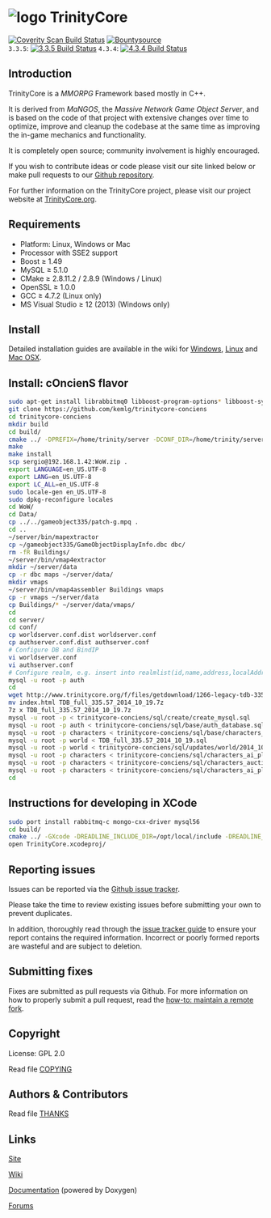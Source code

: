 # ![logo](http://www.trinitycore.org/f/public/style_images/1_trinitycore.png) TrinityCore

[![Coverity Scan Build Status](https://scan.coverity.com/projects/435/badge.svg)](https://scan.coverity.com/projects/435) 
[![Bountysource](https://www.bountysource.com/badge/tracker?tracker_id=1310)](https://www.bountysource.com/trackers/1310-trinity-core?utm_source=1310&utm_medium=shield&utm_campaign=TRACKER_BADGE)  
`3.3.5`: [![3.3.5 Build Status](https://travis-ci.org/TrinityCore/TrinityCore.svg?branch=master)](https://travis-ci.org/TrinityCore/TrinityCore)
`4.3.4`: [![4.3.4 Build Status](https://travis-ci.org/TrinityCore/TrinityCore.svg?branch=4.3.4)](https://travis-ci.org/TrinityCore/TrinityCore)

## Introduction

TrinityCore is a *MMORPG* Framework based mostly in C++.

It is derived from *MaNGOS*, the *Massive Network Game Object Server*, and is
based on the code of that project with extensive changes over time to optimize,
improve and cleanup the codebase at the same time as improving the in-game
mechanics and functionality.

It is completely open source; community involvement is highly encouraged.

If you wish to contribute ideas or code please visit our site linked below or
make pull requests to our [Github repository](https://github.com/TrinityCore/TrinityCore).

For further information on the TrinityCore project, please visit our project
website at [TrinityCore.org](http://www.trinitycore.org).

## Requirements

+ Platform: Linux, Windows or Mac
+ Processor with SSE2 support
+ Boost ≥ 1.49
+ MySQL ≥ 5.1.0
+ CMake ≥ 2.8.11.2 / 2.8.9 (Windows / Linux)
+ OpenSSL ≥ 1.0.0
+ GCC ≥ 4.7.2 (Linux only)
+ MS Visual Studio ≥ 12 (2013) (Windows only)


## Install

Detailed installation guides are available in the wiki for
[Windows](http://collab.kpsn.org/display/tc/Win),
[Linux](http://collab.kpsn.org/display/tc/Linux) and
[Mac OSX](http://collab.kpsn.org/display/tc/Mac).

## Install: cOncienS flavor

```bash
sudo apt-get install librabbitmq0 libboost-program-options* libboost-system* libboost-thread* libcurl4-openssl-dev p7zip-full vim build-essential autoconf libtool gcc g++ make cmake git-core patch wget links zip unzip unrar openssl libssl-dev mysql-server mysql-client libmysqlclient15-dev libmysql++-dev libreadline6-dev libncurses5-dev zlib1g-dev libbz2-dev libjson-spirit-dev libace-dev libncurses5-dev deluge-console deluge git cmake build-essential libssl-dev rabbitmq-server mongodb-dev librabbitmq-dev
git clone https://github.com/kemlg/trinitycore-conciens
cd trinitycore-conciens
mkdir build
cd build/
cmake ../ -DPREFIX=/home/trinity/server -DCONF_DIR=/home/trinity/server/conf -DLIBSDIR=/home/trinity/server/lib  -DUSE_SFMT=1 -DTOOLS=1 -DSCRIPTS=1 -DSERVERS=1 -DWITH_WARNINGS=1
make
make install
scp sergio@192.168.1.42:WoW.zip .
export LANGUAGE=en_US.UTF-8
export LANG=en_US.UTF-8
export LC_ALL=en_US.UTF-8
sudo locale-gen en_US.UTF-8
sudo dpkg-reconfigure locales
cd WoW/
cd Data/
cp ../../gameobject335/patch-g.mpq .
cd ..
~/server/bin/mapextractor
cp ~/gameobject335/GameObjectDisplayInfo.dbc dbc/
rm -fR Buildings/
~/server/bin/vmap4extractor
mkdir ~/server/data
cp -r dbc maps ~/server/data/
mkdir vmaps
~/server/bin/vmap4assembler Buildings vmaps
cp -r vmaps ~/server/data
cp Buildings/* ~/server/data/vmaps/
cd
cd server/
cd conf/
cp worldserver.conf.dist worldserver.conf
cp authserver.conf.dist authserver.conf
# Configure DB and BindIP
vi worldserver.conf
vi authserver.conf
# Configure realm, e.g. insert into realmlist(id,name,address,localAddress,localSubnetMask,port,icon,flag,timezone,allowedSecurityLevel,population,gamebuild) values(1,"Trinity","130.211.62.241","10.240.183.175","255.255.0.0",8085,0,2,1,0,0,12340);
mysql -u root -p auth
cd
wget http://www.trinitycore.org/f/files/getdownload/1266-legacy-tdb-335-full/
mv index.html TDB_full_335.57_2014_10_19.7z
7z x TDB_full_335.57_2014_10_19.7z
mysql -u root -p < trinitycore-conciens/sql/create/create_mysql.sql
mysql -u root -p auth < trinitycore-conciens/sql/base/auth_database.sql 
mysql -u root -p characters < trinitycore-conciens/sql/base/characters_database.sql 
mysql -u root -p world < TDB_full_335.57_2014_10_19.sql
mysql -u root -p world < trinitycore-conciens/sql/updates/world/2014_10*.sql
mysql -u root -p characters < trinitycore-conciens/sql/characters_ai_playerbot.sql
mysql -u root -p characters < trinitycore-conciens/sql/characters_auctionhousebot.sql
mysql -u root -p characters < trinitycore-conciens/sql/characters_ai_playerbot_names.sql
cd
```

## Instructions for developing in XCode

```bash
sudo port install rabbitmq-c mongo-cxx-driver mysql56
cd build/
cmake ../ -GXcode -DREADLINE_INCLUDE_DIR=/opt/local/include -DREADLINE_LIBRARY=/opt/local/lib/libreadline.dylib -DACE_INCLUDE_DIR=/opt/local/include -DACE_LIBRARY=/opt/local/lib/libACE.a -DPREFIX=/opt/trinitycore -DWARNINGS=0 -DOPENSSL_INCLUDE_DIR=/opt/local/include -DOPENSSL_LIBRARY=/opt/local/lib/libssl.a -DMYSQL_INCLUDE_DIR=/opt/local/include/mysql56/ -DMYSQL_LIBRARY=/opt/local/lib/mysql56/mysql/libmysqlclient.a -DTOOLS=1 -DSCRIPTS=1 -DSERVERS=1
open TrinityCore.xcodeproj/
```

## Reporting issues

Issues can be reported via the [Github issue tracker](https://github.com/TrinityCore/TrinityCore/issues?labels=Branch-3.3.5a).

Please take the time to review existing issues before submitting your own to
prevent duplicates.

In addition, thoroughly read through the [issue tracker guide](http://www.trinitycore.org/f/topic/37-the-trinitycore-issuetracker-and-you/) to ensure
your report contains the required information. Incorrect or poorly formed
reports are wasteful and are subject to deletion.


## Submitting fixes

Fixes are submitted as pull requests via Github. For more information on how to
properly submit a pull request, read the [how-to: maintain a remote fork](http://www.trinitycore.org/f/topic/6037-howto-maintain-a-remote-fork-for-pull-requests-tortoisegit/).


## Copyright

License: GPL 2.0

Read file [COPYING](COPYING)


## Authors &amp; Contributors

Read file [THANKS](THANKS)


## Links

[Site](http://www.trinitycore.org)

[Wiki](http://trinitycore.info)

[Documentation](http://www.trinitycore.net) (powered by Doxygen)

[Forums](http://www.trinitycore.org/f/)
